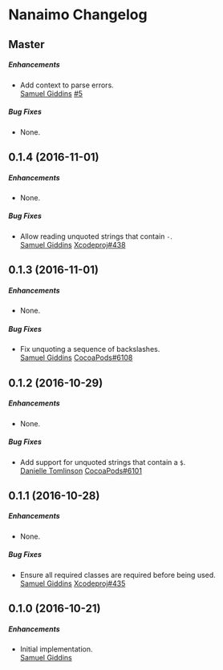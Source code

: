 # Nanaimo Changelog

## Master

##### Enhancements

* Add context to parse errors.  
  [Samuel Giddins](https://github.com/segiddins)
  [#5](https://github.com/CocoaPods/Nanaimo/issues/5)

##### Bug Fixes

* None.  


## 0.1.4 (2016-11-01)

##### Enhancements

* None.  

##### Bug Fixes

* Allow reading unquoted strings that contain `-`.  
  [Samuel Giddins](https://github.com/segiddins)
  [Xcodeproj#438](https://github.com/CocoaPods/Xcodeproj/issues/438)


## 0.1.3 (2016-11-01)

##### Enhancements

* None.  

##### Bug Fixes

* Fix unquoting a sequence of backslashes.  
  [Samuel Giddins](https://github.com/segiddins)
  [CocoaPods#6108](https://github.com/CocoaPods/CocoaPods/issues/6108)


## 0.1.2 (2016-10-29)

##### Enhancements

* None.  

##### Bug Fixes

* Add support for unquoted strings that contain a `$`.  
  [Danielle Tomlinson](https://github.com/dantoml)
  [CocoaPods#6101](https://github.com/CocoaPods/CocoaPods/issues/6101)


## 0.1.1 (2016-10-28)

##### Enhancements

* None.  

##### Bug Fixes

* Ensure all required classes are required before being used.  
  [Samuel Giddins](https://github.com/segiddins)
  [Xcodeproj#435](https://github.com/CocoaPods/Xcodeproj/issues/435)


## 0.1.0 (2016-10-21)

##### Enhancements

* Initial implementation.  
  [Samuel Giddins](https://github.com/segiddins)
